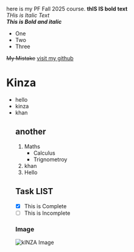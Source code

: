 
here is my PF Fall 2025 course.
**thIS IS bold text**\
*THis is Italic Text*\
***This is Bold and italic***
* One
* Two
* Three
  

~~My Mistake~~
[visit my github](https://github.com/kinza-khan)
# Kinza
- hello
- kinza
- khan
  ## another
  1. Maths
       - Calculus
       - Trignometroy
  3. khan
  4. Hello
  ## Task LIST
  - [x] This is Complete
  - [ ] This is Incomplete
  ### Image
  ![kINZA Image](https://media.licdn.com/dms/image/v2/D4D03AQFQ0hXutyBE2Q/profile-displayphoto-shrink_400_400/B4DZOW7uJsHUAg-/0/1733404059607?e=1759363200&v=beta&t=cGdA4H9zfEJxVzrt6MQko-KKjtVaqBaqmtioFyUoulc)
  
